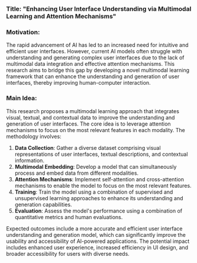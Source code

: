 ### Title: "Enhancing User Interface Understanding via Multimodal Learning and Attention Mechanisms"

### Motivation:
The rapid advancement of AI has led to an increased need for intuitive and efficient user interfaces. However, current AI models often struggle with understanding and generating complex user interfaces due to the lack of multimodal data integration and effective attention mechanisms. This research aims to bridge this gap by developing a novel multimodal learning framework that can enhance the understanding and generation of user interfaces, thereby improving human-computer interaction.

### Main Idea:
This research proposes a multimodal learning approach that integrates visual, textual, and contextual data to improve the understanding and generation of user interfaces. The core idea is to leverage attention mechanisms to focus on the most relevant features in each modality. The methodology involves:

1. **Data Collection**: Gather a diverse dataset comprising visual representations of user interfaces, textual descriptions, and contextual information.
2. **Multimodal Embedding**: Develop a model that can simultaneously process and embed data from different modalities.
3. **Attention Mechanisms**: Implement self-attention and cross-attention mechanisms to enable the model to focus on the most relevant features.
4. **Training**: Train the model using a combination of supervised and unsupervised learning approaches to enhance its understanding and generation capabilities.
5. **Evaluation**: Assess the model's performance using a combination of quantitative metrics and human evaluations.

Expected outcomes include a more accurate and efficient user interface understanding and generation model, which can significantly improve the usability and accessibility of AI-powered applications. The potential impact includes enhanced user experience, increased efficiency in UI design, and broader accessibility for users with diverse needs.